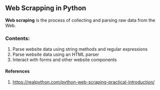 ## Web Scrapping in Python
__Web scraping__ is the process of collecting and parsing raw data from the Web.

### Contents:
1. Parse website data using string methods and regular expressions
2. Parse website data using an HTML parser
3. Interact with forms and other website components

#### References
1. https://realpython.com/python-web-scraping-practical-introduction/